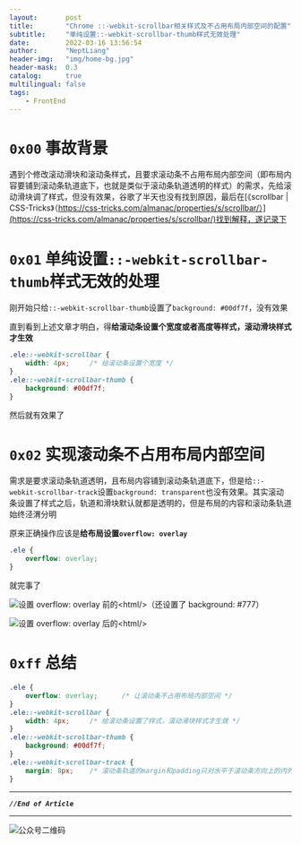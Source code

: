 ```yaml
---
layout:       post
title:        "Chrome ::-webkit-scrollbar相关样式及不占用布局内部空间的配置"
subtitle:     "单纯设置::-webkit-scrollbar-thumb样式无效处理"
date:         2022-03-16 13:56:54
author:       "NeptLiang"
header-img:   "img/home-bg.jpg"
header-mask:  0.3
catalog:      true
multilingual: false
tags:
    - FrontEnd
---
```



# `0x00` 事故背景

遇到个修改滚动滑块和滚动条样式，且要求滚动条不占用布局内部空间（即布局内容要铺到滚动条轨道底下，也就是类似于滚动条轨道透明的样式）的需求，先给滚动滑块调了样式，但没有效果，谷歌了半天也没有找到原因，最后在[《scrollbar | CSS-Tricks》（https://css-tricks.com/almanac/properties/s/scrollbar/）](https://css-tricks.com/almanac/properties/s/scrollbar/)找到解释，遂记录下


# `0x01` 单纯设置`::-webkit-scrollbar-thumb`样式无效的处理

刚开始只给`::-webkit-scrollbar-thumb`设置了`background: #00df7f`，没有效果

直到看到上述文章才明白，得**给滚动条设置个宽度或者高度等样式，滚动滑块样式才生效**

```css
.ele::-webkit-scrollbar {
    width: 4px;     /* 给滚动条设置个宽度 */
}
.ele::-webkit-scrollbar-thumb {
    background: #00df7f;
}
```

然后就有效果了


# `0x02` 实现滚动条不占用布局内部空间

需求是要求滚动条轨道透明，且布局内容铺到滚动条轨道底下，但是给`::-webkit-scrollbar-track`设置`background: transparent`也没有效果。其实滚动条设置了样式之后，轨道和滑块默认就都是透明的，但是布局的内容和滚动条轨道始终泾渭分明

原来正确操作应该是**给布局设置`overflow: overlay`**

```css
.ele {
    overflow: overlay;
}
```

就完事了

![设置 overflow: overlay 前的\<html/\>（还设置了 background: #777）](https://neptliang.github.io/img/Article/ScrollbarStyle/before.png)

![设置 overflow: overlay 后的\<html/\>](https://neptliang.github.io/img/Article/ScrollbarStyle/after.png)


# `0xff` 总结

```css
.ele {
    overflow: overlay;      /* 让滚动条不占用布局内部空间 */
}
.ele::-webkit-scrollbar {
    width: 4px;     /* 给滚动条设置了样式，滚动滑块样式才生效 */
}
.ele::-webkit-scrollbar-thumb {
    background: #00df7f;
}
.ele::-webkit-scrollbar-track {
    margin: 8px;    /* 滚动条轨道的margin和padding只对水平于滚动条方向上的内外边距有效 */
}
```


---

***`//End of Article`***

---


![公众号二维码](https://neptliang.github.io/img/Article/WeChatBlog.png)